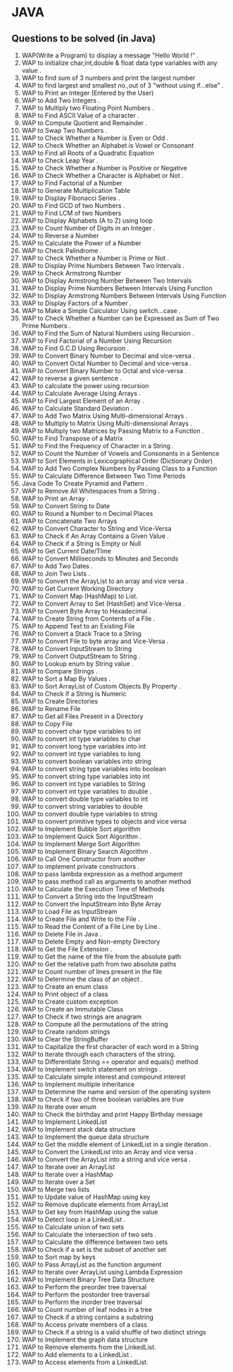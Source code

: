 # JAVA
## Questions to be solved (in Java)

1.	WAP(Write a Program) to display a message "Hello World !" .
2.	WAP to initialize char,int,double & float data type variables with any value .
3.	WAP to find sum of 3 numbers and print the largest number 
4.	WAP to find largest and smallest no.,out of 3 "without using if...else" .
5.	WAP to Print an Integer (Entered by the User) 
6.	WAP to Add Two Integers .
7.	WAP to Multiply two Floating Point Numbers .
8.	WAP to Find ASCII Value of a character .
9.	WAP to Compute Quotient and Remainder .
10.	WAP to Swap Two Numbers .
11.	WAP to Check Whether a Number is Even or Odd .
12.	WAP to Check Whether an Alphabet is Vowel or Consonant 
13.	WAP to Find all Roots of a Quadratic Equation 
14.	WAP to Check Leap Year .
15.	WAP to Check Whether a Number is Positive or Negative 
16.	WAP to Check Whether a Character is Alphabet or Not .
17.	WAP to Find Factorial of a Number 
18.	WAP to Generate Multiplication Table 
19.	WAP to Display Fibonacci Series .
20.	WAP to Find GCD of two Numbers .
21.	WAP to Find LCM of two Numbers 
22.	WAP to Display Alphabets (A to Z) using loop
23.	WAP to Count Number of Digits in an Integer .
24.	WAP to Reverse a Number
25.	WAP to Calculate the Power of a Number
26.	WAP to Check Palindrome .
27.	WAP to Check Whether a Number is Prime or Not .
28.	WAP to Display Prime Numbers Between Two Intervals .
29.	WAP to Check Armstrong Number
30.	WAP to Display Armstrong Number Between Two Intervals
31.	WAP to Display Prime Numbers Between Intervals Using Function
32.	WAP to Display Armstrong Numbers Between Intervals Using Function
33.	WAP to Display Factors of a Number .
34.	WAP to Make a Simple Calculator Using switch...case .
35.	WAP to Check Whether a Number can be Expressed as Sum of Two Prime Numbers .
36.	WAP to Find the Sum of Natural Numbers using Recursion .
37.	WAP to Find Factorial of a Number Using Recursion
38.	WAP to Find G.C.D Using Recursion .
39.	WAP to Convert Binary Number to Decimal and vice-versa .
40.	WAP to Convert Octal Number to Decimal and vice-versa .
41.	WAP to Convert Binary Number to Octal and vice-versa .
42.	WAP to reverse a given sentence .
43.	WAP to calculate the power using recursion 
44.	WAP to Calculate Average Using Arrays .
45.	WAP to Find Largest Element of an Array .
46.	WAP to Calculate Standard Deviation .
47.	WAP to Add Two Matrix Using Multi-dimensional Arrays .
48.	WAP to Multiply to Matrix Using Multi-dimensional Arrays .
49.	WAP to Multiply two Matrices by Passing Matrix to a Function .
50.	WAP to Find Transpose of a Matrix
51.	WAP to Find the Frequency of Character in a String .
52.	WAP to Count the Number of Vowels and Consonants in a Sentence
53.	WAP to Sort Elements in Lexicographical Order (Dictionary Order)
54.	WAP to Add Two Complex Numbers by Passing Class to a Function
55.	WAP to Calculate Difference Between Two Time Periods 
56.	Java Code To Create Pyramid and Pattern .
57.	WAP to Remove All Whitespaces from a String .
58.	WAP to Print an Array .
59.	WAP to Convert String to Date
60.	WAP to Round a Number to n Decimal Places
61.	WAP to Concatenate Two Arrays
62.	WAP to Convert Character to String and Vice-Versa
63.	WAP to Check if An Array Contains a Given Value .
64.	WAP to Check if a String is Empty or Null 
65.	WAP to Get Current Date/TIme
66.	WAP to Convert Milliseconds to Minutes and Seconds
67.	WAP to Add Two Dates .
68.	WAP to Join Two Lists .
69.	WAP to Convert the ArrayList to an array and vice versa .
70.	WAP to Get Current Working Directory
71.	WAP to Convert Map (HashMap) to List.
72.	WAP to Convert Array to Set (HashSet) and Vice-Versa .
73.	WAP to Convert Byte Array to Hexadecimal .
74.	WAP to Create String from Contents of a File .
75.	WAP to Append Text to an Existing File
76.	WAP to Convert a Stack Trace to a String
77.	WAP to Convert File to byte array and Vice-Versa .
78.	WAP to Convert InputStream to String
79.	WAP to Convert OutputStream to String .
80.	WAP to Lookup enum by String value .
81.	WAP to Compare Strings .
82.	WAP to Sort a Map By Values .
83.	WAP to Sort ArrayList of Custom Objects By Property .
84.	WAP to Check if a String is Numeric
85.	WAP to Create Directories
86.	WAP to Rename File
87.	WAP to Get all Files Present in a Directory
88.	WAP to Copy File
89.	WAP to convert char type variables to int
90.	WAP to convert int type variables to char
91.	WAP to convert long type variables into int
92.	WAP to convert int type variables to long
93.	WAP to convert boolean variables into string
94.	WAP to convert string type variables into boolean
95.	WAP to convert string type variables into int
96.	WAP to convert int type variables to String
97.	WAP to convert int type variables to double .
98.	WAP to convert double type variables to int
99.	WAP to convert string variables to double
100.	WAP to convert double type variables to string
101.	WAP to convert primitive types to objects and vice versa
102.	WAP to Implement Bubble Sort algorithm
103.	WAP to Implement Quick Sort Algorithm .
104.	WAP to Implement Merge Sort Algorithm
105.	WAP to Implement Binary Search Algorithm .
106.	WAP to Call One Constructor from another
107.	WAP to implement private constructors .
108.	WAP to pass lambda expression as a method argument
109.	WAP to pass method call as arguments to another method
110.	WAP to Calculate the Execution Time of Methods
111.	WAP to Convert a String into the InputStream
112.	WAP to Convert the InputStream into Byte Array
113.	WAP to Load File as InputStream
114.	WAP to Create File and Write to the File .
115.	WAP to Read the Content of a File Line by Line .
116.	WAP to Delete File in Java .
117.	WAP to Delete Empty and Non-empty Directory
118.	WAP to Get the File Extension .
119.	WAP to Get the name of the file from the absolute path
120.	WAP to Get the relative path from two absolute paths
121.	WAP to Count number of lines present in the file
122.	WAP to Determine the class of an object .
123.	WAP to Create an enum class
124.	WAP to Print object of a class
125.	WAP to Create custom exception
126.	WAP to Create an Immutable Class
127.	WAP to Check if two strings are anagram
128.	WAP to Compute all the permutations of the string
129.	WAP to Create random strings
130.	WAP to Clear the StringBuffer
131.	WAP to Capitalize the first character of each word in a String
132.	WAP to Iterate through each characters of the string.
133.	WAP to Differentiate String == operator and equals() method
134.	WAP to Implement switch statement on strings .
135.	WAP to Calculate simple interest and compound interest
136.	WAP to Implement multiple inheritance
137.	WAP to Determine the name and version of the operating system
138.	WAP to Check if two of three boolean variables are true
139.	WAP to Iterate over enum
140.	WAP to Check the birthday and print Happy Birthday message
141.	WAP to Implement LinkedList
142.	WAP to Implement stack data structure
143.	WAP to Implement the queue data structure
144.	WAP to Get the middle element of LinkedList in a single iteration .
145.	WAP to Convert the LinkedList into an Array and vice versa .
146.	WAP to Convert the ArrayList into a string and vice versa .
147.	WAP to Iterate over an ArrayList
148.	WAP to Iterate over a HashMap
149.	WAP to Iterate over a Set
150.	WAP to Merge two lists
151.	WAP to Update value of HashMap using key 
152.	WAP to Remove duplicate elements from ArrayList
153.	WAP to Get key from HashMap using the value
154.	WAP to Detect loop in a LinkedList .
155.	WAP to Calculate union of two sets
156.	WAP to Calculate the intersection of two sets .
157.	WAP to Calculate the difference between two sets
158.	WAP to Check if a set is the subset of another set
159.	WAP to Sort map by keys
160.	WAP to Pass ArrayList as the function argument
161.	WAP to Iterate over ArrayList using Lambda Expression
162.	WAP to Implement Binary Tree Data Structure
163.	WAP to Perform the preorder tree traversal
164.	WAP to Perform the postorder tree traversal
165.	WAP to Perform the inorder tree traversal
166.	WAP to Count number of leaf nodes in a tree
167.	WAP to Check if a string contains a substring
168.	WAP to Access private members of a class
169.	WAP to Check if a string is a valid shuffle of two distinct strings
170.	WAP to Implement the graph data structure
171.	WAP to Remove elements from the LinkedList.
172.	WAP to Add elements to a LinkedList .
173.	WAP to Access elements from a LinkedList.
